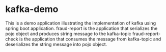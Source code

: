 # kafka-demo
This is a demo application illustrating the implementation of kafka using spring boot application.
fraud-report is the application that serializes the pojo object and produces string message to the kafka-topic
fraud-report-check is the application that consumes the message from kafka-topic and deserializes the string message into pojo object.
